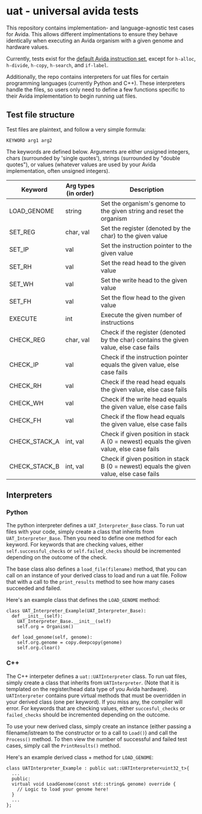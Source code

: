 # uat - universal avida tests

This repository contains implementation- and language-agnostic test cases for Avida. This allows different implmentations to ensure they behave identically when executing an Avida organism with a given genome and hardware values. 

Currently, tests exist for the [default Avida instruction set](https://github.com/devosoft/avida/wiki/Instruction-Set), except for `h-alloc`, `h-divide`, `h-copy`, `h-search`, and `if-label`. 

Additionally, the repo contains interpreters for uat files for certain programming languages (currently Python and C++). These interpreters handle the files, so users only need to define a few functions specific to their Avida implementation to begin running uat files. 

## Test file structure
Test files are plaintext, and follow a very simple formula: 

```KEYWORD arg1 arg2```

The keywords are defined below. Arguments are either unsigned integers, chars (surrounded by 'single quotes'), strings (surrounded by "double quotes"), or values (whatever values are used by your Avida implementation, often unsigned integers).


| Keyword  | Arg types (in order) | Description |
| ------------- | ------------- | ------------- |
| LOAD_GENOME  | string  | Set the organism's genome to the given string and reset the organism |
| SET_REG  | char, val | Set the register (denoted by the char) to the given value |
| SET_IP | val | Set the instruction pointer to the given value |
| SET_RH | val | Set the read head to the given value |
| SET_WH | val | Set the write head to the given value |
| SET_FH | val | Set the flow head to the given value |
| EXECUTE | int | Execute the given number of instructions |
| CHECK_REG | char, val | Check if the register (denoted by the char) contains the given value, else case fails |
| CHECK_IP | val | Check if the instruction pointer equals the given value, else case fails |
| CHECK_RH | val | Check if the read head equals the given value, else case fails |
| CHECK_WH | val | Check if the write head equals the given value, else case fails |
| CHECK_FH | val | Check if the flow head equals the given value, else case fails |
| CHECK_STACK_A | int, val | Check if given position in stack A (0 = newest) equals the given value, else case fails |
| CHECK_STACK_B | int, val | Check if given position in stack B (0 = newest) equals the given value, else case fails |

## Interpreters

### Python
The python interpreter defines a `UAT_Interpreter_Base` class. 
To run uat files with your code, simply create a class that inherits from `UAT_Interpreter_Base`. 
Then you need to define one method for each keyword.
For keywords that are checking values, either `self.successful_checks` or `self.failed_checks` should be incremented depending on the outcome of the check.

The base class also defines a `load_file(filename)` method, that you can call on an instance of your derived class to load and run a uat file. Follow that with a call to the `print_results` method to see how many cases succeeded and failed.


Here's an example class that defines the `LOAD_GENOME` method:
``` 
class UAT_Interpreter_Example(UAT_Interpreter_Base):
  def __init__(self):
    UAT_Interpreter_Base.__init__(self)
    self.org = Organism()

  def load_genome(self, genome):
    self.org.genome = copy.deepcopy(genome)
    self.org.clear()
```

### C++
The C++ interpeter defines a `uat::UATInterpreter` class. 
To run uat files, simply create a class that inherits from `UATInterpreter`. (Note that it is templated on the register/head data type of you Avida hardware). 
`UATInterpreter` contains pure virtual methods that must be overridden in your derived class (one per keyword). If you miss any, the compiler will error. 
For keywords that are checking values, either `succesful_checks` or `failed_checks` should be incremented depending on the outcome.

To use your new derived class, simply create an instance (either passing a filename/istream to the constructor or to a call to `Load()`) and call the `Process()` method. 
To then view the number of successful and failed test cases, simply call the `PrintResults()` method.



Here's an example derived class + method for `LOAD_GENOME`:
```
class UATInterpreter_Example : public uat::UATInterpreter<uint32_t>{
  ...
  public: 
  virtual void LoadGenome(const std::string& genome) override {
    // Logic to load your genome here!
  }
  ...
};
```
